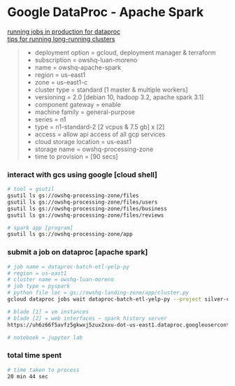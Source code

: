 # Google DataProc - Apache Spark

[running jobs in production for dataproc](https://cloud.google.com/blog/products/data-analytics/7-best-practices-for-running-cloud-dataproc-in-production)  
[tips for running long-running clusters](https://cloud.google.com/blog/products/data-analytics/10-tips-for-building-long-running-clusters-using-cloud-dataproc)  

> * deployment option = gcloud, deployment manager & terraform
> * subscription = owshq-luan-moreno
> * name = owshq-apache-spark
> * region = us-east1
> * zone = us-east1-c
> * cluster type = standard [1 master & multiple workers]
> * versioning = 2.0 [debian 10, hadoop 3.2, apache spark 3.1] 
> * component gateway = enable
> * machine family = general-purpose
> * series = n1
> * type = n1-standard-2 [2 vcpus & 7.5 gb] x [2]
> * access = allow api access of all gcp services
> * cloud storage location = us-east1
> * storage name = owshq-processing-zone
> * time to provision = [90 secs]

### interact with gcs using google [cloud shell]
```sh
# tool = gsutil 
gsutil ls gs://owshq-processing-zone/files
gsutil ls gs://owshq-processing-zone/files/users
gsutil ls gs://owshq-processing-zone/files/business
gsutil ls gs://owshq-processing-zone/files/reviews

# spark app [program]
gsutil ls gs://owshq-processing-zone/app
```

### submit a job on dataproc [apache spark]
```sh
# job name = dataproc-batch-etl-yelp-py
# region = us-east1
# cluster name = owshq-luan-moreno
# job type = pyspark
# python file loc = gs://owshq-landing-zone/app/cluster.py
gcloud dataproc jobs wait dataproc-batch-etl-yelp-py --project silver-charmer-243611 --region us-east1

# blade [1] = vm instances
# blade [2] = web interfaces ~ spark history server
https://uh6z66f5avfz5gkwxj5zux2xxu-dot-us-east1.dataproc.googleusercontent.com/sparkhistory/

# notebook = jupyter lab
```

### total time spent
```sh
# time taken to process
20 min 44 sec
```